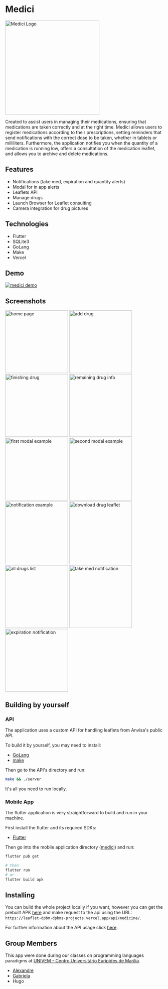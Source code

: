 # Medici

<img src="./assets/Logo%20Medici.png" alt="Medici Logo" style="width:300px;height:auto;"/>

Created to assist users in managing their medications, ensuring that medications are taken correctly and at the right time. Medici allows users to register medications according to their prescriptions, setting reminders that send notifications with the correct dose to be taken, whether in tablets or milliliters. Furthermore, the application notifies you when the quantity of a medication is running low, offers a consultation of the medication leaflet, and allows you to archive and delete medications.

## Features

- Notifications (take med, expiration and quantity alerts)
- Modal for in app alerts
- Leaflets API
- Manage drugs
- Launch Browser for Leaflet consulting
- Camera integration for drug pictures

## Technologies

- Flutter
- SQLite3
- GoLang
- Make
- Vercel

## Demo

[![medici demo](https://img.youtube.com/vi/yl-l_jFLJEI/0.jpg)](https://www.youtube.com/shorts/yl-l_jFLJEI)

## Screenshots

<p float="left">
    <img src="./assets/home.png" alt="home page" style="width:200px; height:auto;">
    <img src="./assets/add.png" alt="add drug" style="width:200px; height:auto;">
    <img src="./assets/drug_finished.png" alt="finishing drug" style="width:200px; height:auto;">
    <img src="./assets/remaining_drug_info.png" alt="remaining drug info" style="width:200px; height:auto;">
    <img src="./assets/home_modal1.png" alt="first modal example" style="width:200px; height:auto;">
    <img src="./assets/home_modal2.png" alt="second modal example" style="width:200px; height:auto;">
    <img src="./assets/notification.png" alt="notification example" style="width:200px; height:auto;">
    <img src="./assets/leaflet.png" alt="download drug leaflet" style="width:200px; height:auto;">
    <img src="./assets/list.png" alt="all drugs list" style="width:200px; height:auto;">
    <img src="./assets/take_med_notification.jpg" alt="take med notification" style="width:200px; height:auto;">
    <img src="./assets/expiration_notification.jpg" alt="expiration notification" style="width:200px; height:auto;">
</p>

## Building by yourself

### API

The application uses a custom API for handling leaflets from Anvisa's public API.

To build it by yourself, you may need to install:

- [GoLang](https://go.dev/)
- [make](https://www.gnu.org/software/make/)

Then go to the API's directory and run:

```bash
make && ./server
```

It's all you need to run locally.

### Mobile App

The flutter application is very straightforward to build and run in your machine.

First install the flutter and its required SDKs:

- [Flutter](https://flutter.dev/)

Then go into the mobile application directory ([medici](./medici/)) and run:

```bash
flutter pub get

# then
flutter run
# or
flutter build apk
```

## Installing

You can build the whole project locally if you want, however you can get the prebuilt APK [here](https://github.com/Dpbm/medici/releases/) and make request to the api using the URL: `https://leaflet-dpbm-dpbms-projects.vercel.app/api/medicine/`.

For further information about the API usage click [here](./leaflet/readme.md).

## Group Members

This app were done during our classes on programming languages paradigms at [UNIVEM - Centro Universitário Eurípides de Marília](https://www.univem.edu.br/).

- [Alexandre](https://github.com/Dpbm)
- [Gabriela](https://github.com/Gsr13)
- Hugo
